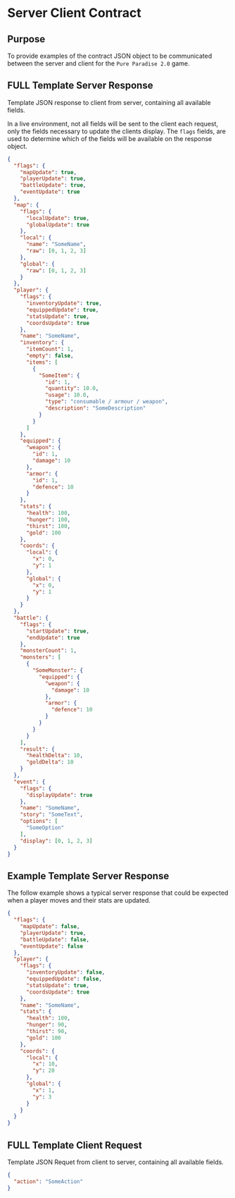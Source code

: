 # Server Client Contract

## Purpose
To provide examples of the contract JSON object to be communicated between the server and client for the `Pure
 Paradise 2.0` game. 

## FULL Template Server Response
Template JSON response to client from server, containing all available fields.

In a live environment, not all fields will be sent to the client each request, only the fields necessary to update the
 clients display. The `flags` fields, are used to determine which of the fields will be available on the response
  object.

```JSON
{
  "flags": {
    "mapUpdate": true,
    "playerUpdate": true,
    "battleUpdate": true,
    "eventUpdate": true
  },
  "map": {
    "flags": {
      "localUpdate": true,
      "globalUpdate": true 
    },
    "local": {
      "name": "SomeName",
      "raw": [0, 1, 2, 3]
    },
    "global": {
      "raw": [0, 1, 2, 3]
    }
  },
  "player": {
    "flags": {
      "inventoryUpdate": true,
      "equippedUpdate": true,
      "statsUpdate": true,
      "coordsUpdate": true
    },
    "name": "SomeName",
    "inventory": {
      "itemCount": 1,
      "empty": false,
      "items": [
        {
          "SomeItem": {
            "id": 1,
            "quantity": 10.0,
            "usage": 10.0,
            "type": "consumable / armour / weapon",
            "description": "SomeDescription"
          }
        }
      ]
    },
    "equipped": {
      "weapon": {
        "id": 1,
        "damage": 10
      },
      "armor": {
        "id": 1,
        "defence": 10
      }
    },
    "stats": {
      "health": 100,
      "hunger": 100,
      "thirst": 100,
      "gold": 100
    },
    "coords": {
      "local": {
        "x": 0,
        "y": 1
      },
      "global": {
        "x": 0,
        "y": 1
      }
    }
  },
  "battle": {
    "flags": {
      "startUpdate": true,
      "endUpdate": true
    },
    "monsterCount": 1,
    "monsters": [
      {
        "SomeMonster": {
          "equipped": {
            "weapon": {
              "damage": 10
            },
            "armor": {
              "defence": 10
            }
          }
        }
      }
    ],
    "result": {
      "healthDelta": 10,
      "goldDelta": 10
    }
  },
  "event": {
    "flags": {
      "displayUpdate": true
    },
    "name": "SomeName",
    "story": "SomeText",
    "options": [
      "SomeOption"
    ],
    "display": [0, 1, 2, 3]
  }
}
```

## Example Template Server Response

The follow example shows a typical server response that could be expected when a player moves and their stats are
 updated.

```JSON
{
  "flags": {
    "mapUpdate": false,
    "playerUpdate": true,
    "battleUpdate": false,
    "eventUpdate": false
  },
  "player": {
    "flags": {
      "inventoryUpdate": false,
      "equippedUpdate": false,
      "statsUpdate": true,
      "coordsUpdate": true
    },
    "name": "SomeName",
    "stats": {
      "health": 100,
      "hunger": 90,
      "thirst": 90,
      "gold": 100
    },
    "coords": {
      "local": {
        "x": 10,
        "y": 20
      },
      "global": {
        "x": 1,
        "y": 3
      }
    }
  }
}
```

## FULL Template Client Request

Template JSON Requet from client to server, containing all available fields.
```JSON
{
  "action": "SomeAction"
}
```


